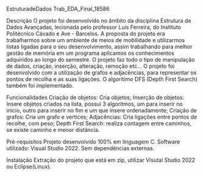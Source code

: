 EstruturadeDados Trab_EDA_Final_18586

Descrição
O projeto foi desenvolvido no âmbito da disciplina Estrutura de Dados Avançadas, lecionada pelo professor Luís Ferreira, do Instituto Politécnico Cávado e Ave - Barcelos. A proposta do projeto era trabalharmos
sobre um ambiente de meios de mobilidade e utilizarmos listas ligadas para o seu desenvolvimento, assim trabalhando para melhor gestão de memória em um programa aplicamos os conhecimentos adquiridos ao longo do
semestre. O projeto faz todo o tipo de manipulação de dados, criação, inserção, alteração, remoção etc... O projeto foi desenvolvido com a utilização de grafos e adjacências, para representar os pontos de recolha
e as suas ligações. O algorítimo DFS (Depth First Search) também foi implementado.

Funcionalidades
Criação de objetos: Cria objetos;
Inserção de objetos: Insere objetos criados na lista, possuí 3 algoritmos, um para inserir no inicio, outro para inserir no fim e um que insere ordenadamente;
Criação de grafos: Cria um grafo e vertices;
Adjacências: Cria ligações entre pontos de recolhe, com peso;
Depth First Search: realiza contagem entre caminhos, se existe caminho e menor distância.

Pré-requisitos
Projeto desenvolvido 100% em linguagem  C.
Software utilizado: Visual Studio 2022.
Sem dependências externas.

Instalação
Extração do projeto que está em zip, utilizar Visutal Studio 2022 ou Eclipse(Linux).
